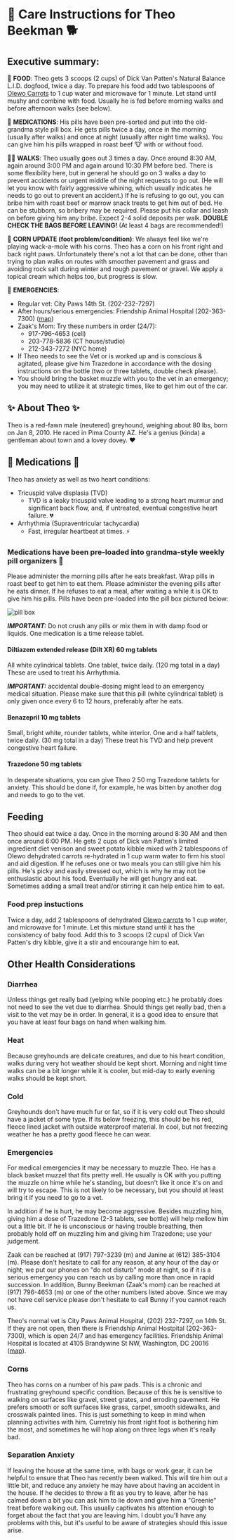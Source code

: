 # :wolf: Care Instructions for Theo Beekman :dog2:

## Executive summary:

:ramen: **FOOD**: Theo gets 3 scoops (2 cups) of Dick Van Patten's Natural Balance
L.I.D. dogfood, twice a day. To prepare his food add two tablespoons
of [Olewo Carrots] to 1 cup water and microwave for 1 minute. Let
stand until mushy and combine with food. Usually he is fed before
morning walks and before afternoon walks (see below).

:pill: **MEDICATIONS**: His
pills have been pre-sorted and put into the
old-grandma style pill box. He gets pills twice a day, once in the
morning (usually after walks) and once at night (usually after night
time walks). You can give him his pills wrapped in roast beef :cow:
with or without food.

:walking_man: **WALKS**: Theo usually goes out 3 times a day. Once around 8:30 AM,
again around 3:00 PM and again around 10:30 PM before bed. There is
some flexibility here, but in general he should go on 3 walks a day to
prevent accidents or urgent middle of the night requests to go
out. (He will let you know with fairly aggressive whining, which
usually indicates he needs to go out to prevent an accident.) If he is
refusing to go out, you can bribe him with roast beef or marrow snack 
treats to get him out of bed. He can be stubborn, so bribery may be
required. Please put his collar and leash on before giving him any bribe.
Expect 2-4 solid deposits per walk. __DOUBLE CHECK THE BAGS BEFORE 
LEAVING!__ (At least 4 bags are recommended!)

:corn: **CORN UPDATE (foot problem/condition)**: We always feel like we're
playing wack-a-mole with his corns. Theo has a corn on his front
right and back right paws.
Unfortunately there's not a lot that can be done, other than trying
to plan walks on routes with smoother pavement and grass and avoiding
rock salt during winter and rough pavement or gravel. We apply a
topical cream which helps too, but progress is slow.

:hospital: **EMERGENCIES**:
* Regular vet: City Paws 14th St. (202-232-7297)
* After hours/serious emergencies: Friendship Animal Hospital (202-363-7300) ([map])
* Zaak's Mom: Try these numbers in order (24/7):
  * 917-796-4653 (cell)
  * 203-778-5836 (CT house/studio)
  * 212-343-7272 (NYC home)
* If Theo needs to see the Vet or is worked up and is conscious & agitated, please
  give him Trazedone in accordance with the dosing instructions on the bottle
  (two or three tablets, double check please).
* You should bring the basket muzzle with you to the vet in an emergency; you
  may need to utilize it at strategic times, like to get him out of the car.

## :sparkles: About Theo :sparkles:
Theo is a red-fawn male (neutered) greyhound, weighing about 80 lbs,
born on Jan 8, 2010. He raced in Pima County AZ. He's a genius (kinda)
a gentleman about town and a lovey dovey. :heart:

## :pill: Medications :pill:
Theo has anxiety as well as two heart conditions:
 - Tricuspid valve displasia (TVD)
   - TVD is a leaky tricuspid valve leading to a strong heart murmur
     and significant back flow, and, if untreated, eventual congestive
     heart failure. :broken_heart:
 - Arrhythmia (Supraventricular tachycardia)
   - Fast, irregular heartbeat at times. :zap:

### Medications have been pre-loaded into grandma-style weekly pill organizers :bento:
Please administer the morning pills after he eats breakfast. Wrap
pills in roast beef to get him to eat them.  Please administer the
evening pills after he eats dinner. If he refuses to eat a meal, after
waiting a while it is OK to give him his pills. Pills
have been pre-loaded into the pill box pictured below:

![pill box](https://github.com/zbeekman/TheodoreVonKarmanTheGreyt/blob/master/Theo-pill-box.png)

__*IMPORTANT:*__ Do not crush any pills or mix them in with damp food
or liquids. One medication is a time release tablet.

#### Diltiazem extended release (Dilt XR) 60 mg tablets
All white cylindrical tablets. One tablet, twice daily. (120 mg total
in a day) These are used to treat his Arrhythmia.

__*IMPORTANT:*__ accidental double-dosing might lead to an emergency
medical situation.  Please make sure that this pill (white cylindrical
tablet) is only given once every 6 to 12 hours, preferably after he
eats.

#### Benazepril 10 mg tablets
Small, bright white, rounder tablets, white interior. One and a half tablets,
twice daily. (30 mg total in a day) These treat his TVD and help
prevent congestive heart failure.

#### Trazedone 50 mg tablets
In desperate situations, you can give Theo 2 50 mg Trazedone tablets for
anxiety. This should be done if, for example, he was bitten by another dog
and needs to go to the vet.

## Feeding
Theo should eat twice a day. Once in the morning around 8:30 AM and
then once around 6:00 PM. He gets 2 cups of Dick van Patten's limited
ingredient diet venison and sweet potato kibble mixed with 2
tablespoons of Olewo dehydrated carrots re-hydrated in 1 cup warm water 
to firm his stool and aid digestion. If he refuses one or two meals you
can still give him his pills. He's picky and easily stressed out, which is
why he may not be enthusiastic about his food. Eventually he will get 
hungry and eat. Sometimes adding a small treat and/or stirring it can help
entice him to eat.

### Food prep instuctions
Twice a day, add 2 tablespoons of dehydrated [Olewo carrots] to 1 cup water, and
microwave for 1 minute. Let this mixture stand until it has the
consistency of baby food. Add this to 3 scoops (2 cups) of Dick Van
Patten's dry kibble, give it a stir and encourange him to eat.

## Other Health Considerations

### Diarrhea
Unless things get really bad (yelping while pooping etc.) he probably
does not need to see the vet due to diarrhea. Should things get really
bad, then a visit to the vet may be in order. In general, it is a good
idea to ensure that you have at least four bags on hand when walking
him.

### Heat
Because greyhounds are delicate creatures, and due to his heart
condition, walks during very hot weather should be kept short. Morning
and night time walks can be a bit longer while it is cooler, but
mid-day to early evening walks should be kept short.

### Cold
Greyhounds don't have much fur or fat, so if it is very cold out Theo should
have a jacket of some type. If its below freezing, this should be his red,
fleece lined jacket with outside waterproof material. In cool, but not freezing
weather he has a pretty good fleece he can wear.

### Emergencies
For medical emergencies it may be necessary to muzzle Theo. He has a black
basket muzzel that fits pretty well. He usually is OK with you
putting the muzzle on hime while he's standing, but doesn't like it once
it's on and will try to escape. This is not likely to be necessary, but
you should at least bring it if you need to go to a vet.

In addition if he is hurt, he may become aggressive. Besides muzzling him,
giving him a dose of Trazedone (2-3 tablets, see bottle) will help mellow
him out a little bit. If he is unconscious or having trouble breathing,
then probably hold off on muzzling him and giving him Trazedone; use your
judgement.

Zaak can be reached at (917) 797-3239 (m) and Janine at (612) 385-3104
(m). Please don't hesitate to call for any reason, at any hour of the
day or night; we put our phones on "do not disturb" mode at night, so
if it is a serious emergency you can reach us by calling more than
once in rapid succession. In
addition, Bunny Beekman (Zaak's mom) can be reached at (917) 796-4653
(m) or one of the other numbers listed above. Since we may not
have cell service please don't hesitate to call Bunny if you cannot reach
us.

Theo's normal vet is City Paws Animal
Hospital, (202) 232-7297, on 14th St. If they are not open, then there
is Friendship Animal Hostpital (202-363-7300), which is open 24/7 and
has emergency facilities. Friendship Animal Hospital is located at
4105 Brandywine St NW, Washington, DC 20016 ([map](https://goo.gl/maps/d3A7yb1sNo82)). 

### Corns
Theo has corns on a number of his paw pads. This is a chronic and
frustrating greyhound specific condition. Because of this he is
sensitive to walking on surfaces like gravel, street grates, and
erroding pavement. He prefers smooth or soft surfaces like grass,
carpet, smooth sidewalks, and crosswalk painted lines. This is just
something to keep in mind when planning activities with him. Curretnly
his front right foot is bothering him the most, and sometimes he will
hop along on three legs when it's really bad.

### Separation Anxiety
If leaving the house at the same time, with bags or work gear, it can
be helpful to ensure that Theo has recently been walked. This will
tire him out a little bit, and reduce any anxiety he may have about
having an accident in the house. If he decides to throw a fit as you
try to leave, after he has calmed down a bit you can ask him to lie
down and give him a "Greenie" treat before walking out. This usually
captivates his attention enough to forget about the fact that you are
leaving him. I doubt you'll have any problems with this, but it's
useful to be aware of strategies should this issue arise.

[Olewo carrots]: https://www.amazon.com/Olewo-Dehydrated-Carrots-Supplement-11-Pound/dp/B0083QBVHY
[map]: https://goo.gl/maps/d3A7yb1sNo82
